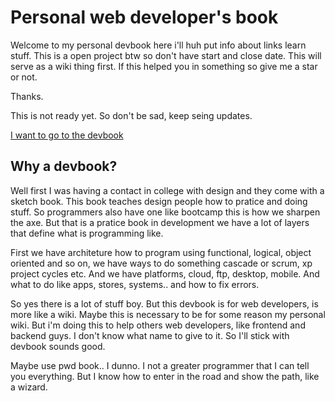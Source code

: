 # Personal web developer's book

Welcome to my personal devbook here i'll huh put info about links learn stuff.
This is a open project btw so don't have start and close date. This will serve as a wiki thing first.
If this helped you in something so give me a star or not.

Thanks.

This is not ready yet. So don't be sad, keep seing updates.

[I want to go to the devbook](https://github.com/hiagosilverio/web-devbook/wiki)

## Why a devbook?

Well first I was having a contact in college with design and they come with a sketch book. This book teaches design people how to pratice and doing stuff.
So programmers also have one like bootcamp this is how we sharpen the axe. But that is a pratice book in development we have a lot of layers that define what is programming like.

First we have architeture how to program using functional, logical, object oriented and so on, we have ways to do something cascade or scrum, xp project cycles etc.
And we have platforms, cloud, ftp, desktop, mobile. And what to do like apps, stores, systems.. and how to fix errors.

So yes there is a lot of stuff boy. But this devbook is for web developers, is more like a wiki. Maybe this is necessary to be for some reason my personal wiki. But i'm doing this to help others web developers, like frontend and backend guys. I don't know what name to give to it. So I'll stick with devbook sounds good.

Maybe use pwd book.. I dunno. I not a greater programmer that I can tell you everything. But I know how to enter in the road and show the path, like a wizard.
